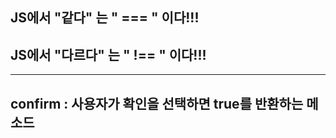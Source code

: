 ## JS에서 "같다" 는 " === " 이다!!!
## JS에서 "다르다" 는 " !== " 이다!!!
---
## confirm : 사용자가 확인을 선택하면 true를 반환하는 메소드